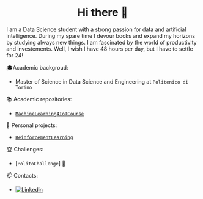 <h1 align="center"> Hi there 👋<br/> </h1> 

I am a Data Science student with a strong passion for data and artificial intelligence. During my spare time I devour books and expand my horizons by studying always new things. I am fascinated by the world of productivity and investements. Well, I wish I have 48 hours per day, but I have to settle for 24! 

🎓Academic backgroud: 
* Master of Science in Data Science and Engineering at `Politenico di Torino` 

📚 Academic repositories: 
* [`MachineLearning4IoTCourse`](https://github.com/MauriVass/MachineLearning4IoTCourse)

🔨 Personal projects: 
* [`ReinforcementLearning`](https://github.com/MauriVass/ReinforcementLearning)

🏆 Challenges: 
* [`PolitoChallenge`] :construction_worker:

📫 Contacts:
* [![Linkedin](https://img.shields.io/badge/-LinkedIn-blue?style=flat&logo=Linkedin&logoColor=white)](https://www.linkedin.com/in/maurizio-vassallo-717178138/)
